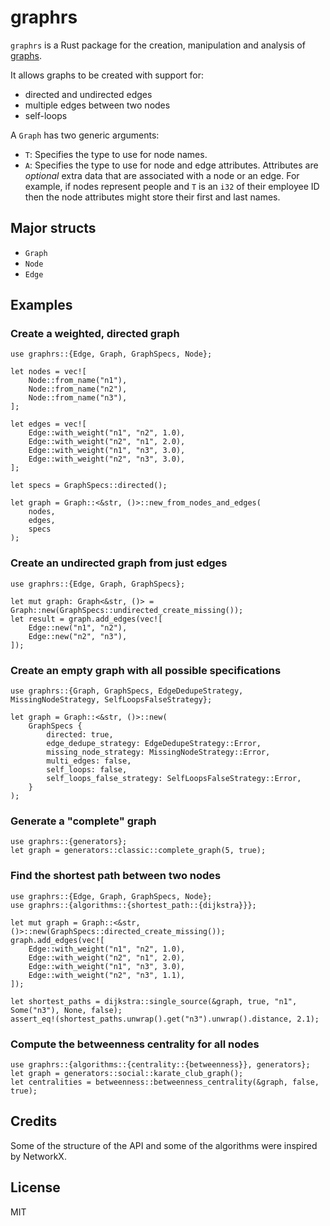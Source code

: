 # graphrs

`graphrs` is a Rust package for the creation, manipulation and analysis of [graphs](https://en.wikipedia.org/wiki/Graph_(discrete_mathematics)).

It allows graphs to be created with support for:
* directed and undirected edges
* multiple edges between two nodes
* self-loops

A `Graph` has two generic arguments:
* `T`: Specifies the type to use for node names.
* `A`: Specifies the type to use for node and edge attributes. Attributes are *optional*
extra data that are associated with a node or an edge. For example, if nodes represent
people and `T` is an `i32` of their employee ID then the node attributes might store
their first and last names.

## Major structs

* `Graph`
* `Node`
* `Edge`

## Examples

### Create a weighted, directed graph

```
use graphrs::{Edge, Graph, GraphSpecs, Node};

let nodes = vec![
    Node::from_name("n1"),
    Node::from_name("n2"),
    Node::from_name("n3"),
];

let edges = vec![
    Edge::with_weight("n1", "n2", 1.0),
    Edge::with_weight("n2", "n1", 2.0),
    Edge::with_weight("n1", "n3", 3.0),
    Edge::with_weight("n2", "n3", 3.0),
];

let specs = GraphSpecs::directed();

let graph = Graph::<&str, ()>::new_from_nodes_and_edges(
    nodes,
    edges,
    specs
);
```

### Create an undirected graph from just edges

```
use graphrs::{Edge, Graph, GraphSpecs};

let mut graph: Graph<&str, ()> = Graph::new(GraphSpecs::undirected_create_missing());
let result = graph.add_edges(vec![
    Edge::new("n1", "n2"),
    Edge::new("n2", "n3"),
]);
```

### Create an empty graph with all possible specifications

```
use graphrs::{Graph, GraphSpecs, EdgeDedupeStrategy, MissingNodeStrategy, SelfLoopsFalseStrategy};

let graph = Graph::<&str, ()>::new(
    GraphSpecs {
        directed: true, 
        edge_dedupe_strategy: EdgeDedupeStrategy::Error,
        missing_node_strategy: MissingNodeStrategy::Error,
        multi_edges: false,
        self_loops: false,
        self_loops_false_strategy: SelfLoopsFalseStrategy::Error,
    }
);
```

### Generate a "complete" graph

```
use graphrs::{generators};
let graph = generators::classic::complete_graph(5, true);
```

### Find the shortest path between two nodes

```
use graphrs::{Edge, Graph, GraphSpecs, Node};
use graphrs::{algorithms::{shortest_path::{dijkstra}}};

let mut graph = Graph::<&str, ()>::new(GraphSpecs::directed_create_missing());
graph.add_edges(vec![
    Edge::with_weight("n1", "n2", 1.0),
    Edge::with_weight("n2", "n1", 2.0),
    Edge::with_weight("n1", "n3", 3.0),
    Edge::with_weight("n2", "n3", 1.1),
]);

let shortest_paths = dijkstra::single_source(&graph, true, "n1", Some("n3"), None, false);
assert_eq!(shortest_paths.unwrap().get("n3").unwrap().distance, 2.1);
```

### Compute the betweenness centrality for all nodes

```
use graphrs::{algorithms::{centrality::{betweenness}}, generators};
let graph = generators::social::karate_club_graph();
let centralities = betweenness::betweenness_centrality(&graph, false, true);
```

## Credits

Some of the structure of the API and some of the algorithms were inspired by NetworkX.

## License

MIT

